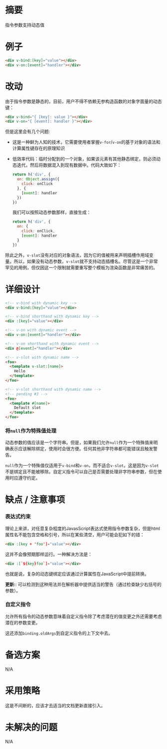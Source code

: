 # 摘要

指令参数支持动态值

# 例子

``` html
<div v-bind:[key]="value"></div>
<div v-on:[event]="handler"></div>
```

# 改动

由于指令参数是静态的，目前，用户不得不依赖无参构造函数的对象字面量的动态键：

``` html
<div v-bind="{ [key]: value }"></div>
<div v-on="{ [event]: handler }"></div>
```

但是这里会有几个问题:

- 这是一种鲜为人知的技术，它需要使用者掌握`v-for`/`v-on`的基于对象的语法和计算属性键存在的原理知识

- 低效率代码：临时分配到的一个对象，如果该元素有其他静态绑定，则必须动态迭代，然后将数据混入到现有数据中。代码大致如下：

  ``` js
  return h('div', {
    on: Object.assign({
      click: onClick
    }, {
      [event]: handler
    })
  })
  ```

  我们可以按照动态参数那样，直接生成：

  ``` js
  return h('div', {
    on: {
      click: onClick,
      [event]: handler
    }
  })
  ```

除此之外，`v-slot`没有对应的对象语法，因为它的值被用来声明插槽作用域变量。所以，如果没有动态参数，`v-slot`就不支持动态插槽名。尽管这是一个非常罕见的用例，但仅因这一个限制就需要重写整个模板为渲染函数是非常痛苦的。

# 详细设计

``` html
<!-- v-bind with dynamic key -->
<div v-bind:[key]="value"></div>

<!-- v-bind shorthand with dynamic key -->
<div :[key]="value"></div>

<!-- v-on with dynamic event -->
<div v-on:[event]="handler"></div>

<!-- v-on shorthand with dynamic event -->
<div @[event]="handler"></div>

<!-- v-slot with dynamic name -->
<foo>
  <template v-slot:[name]>
    Hello
  </template>
</foo>

<!-- v-slot shorthand with dynamic name -->
<!-- pending #3 -->
<foo>
  <template #[name]>
    Default slot
  </template>
</foo>
```

### 将`null`作为特殊值处理

动态参数的值应该是一个字符串。但是，如果我们允许`null`作为一个特殊值来明确表示应该解除绑定，使用时会很方便。任何其他非字符串都可能错误且触发警告。

`null`作为一个特殊值仅适用于`v-bind`和`v-on`，而不适合`v-slot`。这是因为`v-slot`不是绑定且不能被移除。自定义指令可以自己是否需要处理非字符串参数，但在使用时应遵守约定。

# 缺点 / 注意事项

### 表达式约束

理论上来讲，对任意复杂程度的JavasScript表达式使用指令参数复杂，但是html属性名不能包含空格和引号，所以在某些清空，用户可能会犯如下的错：

``` html
<div :[key + 'foo']="value"></div>
```

这并不会像预期那样运行。一种解决方法是：

``` html
<div :[`${key}foo`]="value"></div>
```

也就是说，复杂的动态键绑定应该通过计算属性在JavaScript中提前转换。

**更新:**: 可以检测到这种用法并在解析器中提供适当的警告（通过检查缺少右括号的参数）。

### 自定义指令

允许所有指令的动态参数意味着自定义指令除了考虑潜在的值变更之外还需要考虑潜在的参数变更。

这还添加`binding.oldArgs`到自定义指令的上下文中去。

# 备选方案

N/A

# 采用策略

这是不间断的，应该才去适当的文档更新直接引入。

# 未解决的问题

N/A